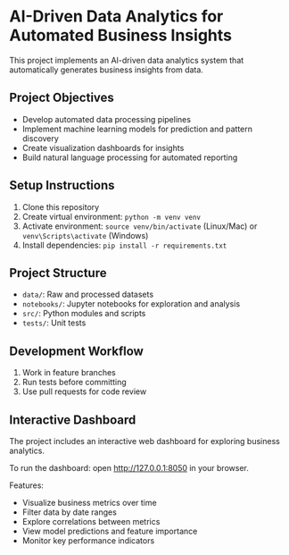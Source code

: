 # AI-Driven Data Analytics for Automated Business Insights

This project implements an AI-driven data analytics system that automatically generates business insights from data.

## Project Objectives
- Develop automated data processing pipelines
- Implement machine learning models for prediction and pattern discovery
- Create visualization dashboards for insights
- Build natural language processing for automated reporting

## Setup Instructions
1. Clone this repository
2. Create virtual environment: `python -m venv venv`
3. Activate environment: `source venv/bin/activate` (Linux/Mac) or `venv\Scripts\activate` (Windows)
4. Install dependencies: `pip install -r requirements.txt`

## Project Structure
- `data/`: Raw and processed datasets
- `notebooks/`: Jupyter notebooks for exploration and analysis
- `src/`: Python modules and scripts
- `tests/`: Unit tests

## Development Workflow
1. Work in feature branches
2. Run tests before committing
3. Use pull requests for code review

## Interactive Dashboard

The project includes an interactive web dashboard for exploring business analytics.

To run the dashboard:
open http://127.0.0.1:8050 in your browser.

Features:
- Visualize business metrics over time
- Filter data by date ranges
- Explore correlations between metrics
- View model predictions and feature importance
- Monitor key performance indicators